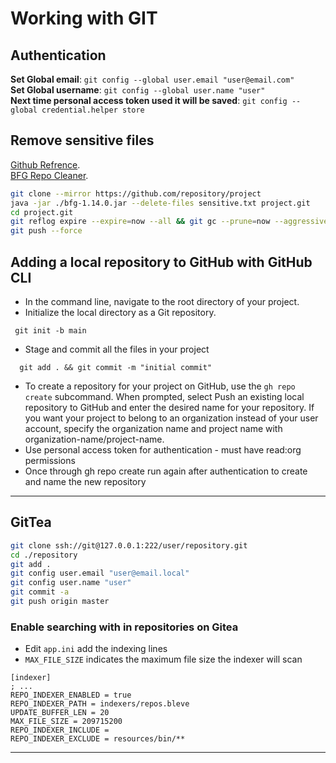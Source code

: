 # Working with GIT

## Authentication

**Set Global email**: `git config --global user.email "user@email.com"`  
**Set Global username**: `git config --global user.name "user"`  
**Next time personal access token used it will be saved**: `git config --global credential.helper store`  

## Remove sensitive files
[Github Refrence](https://docs.github.com/en/authentication/keeping-your-account-and-data-secure/removing-sensitive-data-from-a-repository).  
[BFG Repo Cleaner](https://rtyley.github.io/bfg-repo-cleaner/).

```bash
git clone --mirror https://github.com/repository/project
java -jar ./bfg-1.14.0.jar --delete-files sensitive.txt project.git
cd project.git
git reflog expire --expire=now --all && git gc --prune=now --aggressive
git push --force
```

## Adding a local repository to GitHub with GitHub CLI

- In the command line, navigate to the root directory of your project.
- Initialize the local directory as a Git repository.
```
 git init -b main
```
- Stage and commit all the files in your project
```
  git add . && git commit -m "initial commit"
```
- To create a repository for your project on GitHub, use the `gh repo create` subcommand. When prompted, select Push an existing local repository to GitHub and enter the desired name for your repository. If you want your project to belong to an organization instead of your user account, specify the organization name and project name with organization-name/project-name.
- Use personal access token for authentication - must have read:org permissions
- Once through gh repo create run again after authentication to create and name the new repository

---

## GitTea

```bash
git clone ssh://git@127.0.0.1:222/user/repository.git 
cd ./repository 
git add .
git config user.email "user@email.local" 
git config user.name "user" 
git commit -a
git push origin master
```

### Enable searching with in repositories on Gitea

- Edit `app.ini` add the indexing lines
- `MAX_FILE_SIZE` indicates the maximum file size the indexer will scan
```
[indexer]
; ...
REPO_INDEXER_ENABLED = true
REPO_INDEXER_PATH = indexers/repos.bleve
UPDATE_BUFFER_LEN = 20
MAX_FILE_SIZE = 209715200
REPO_INDEXER_INCLUDE =
REPO_INDEXER_EXCLUDE = resources/bin/**
```

---